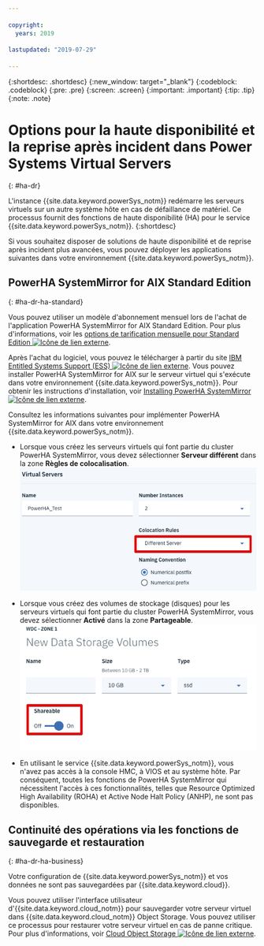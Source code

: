 ```yaml
---

copyright:
  years: 2019

lastupdated: "2019-07-29"

---
```


{:shortdesc: .shortdesc}
{:new_window: target="_blank"}
{:codeblock: .codeblock}
{:pre: .pre}
{:screen: .screen}
{:important: .important}
{:tip: .tip}
{:note: .note}

# Options pour la haute disponibilité et la reprise après incident dans Power Systems Virtual Servers
{: #ha-dr}

L'instance {{site.data.keyword.powerSys_notm}} redémarre les serveurs virtuels sur un autre système hôte en cas de défaillance de matériel. Ce processus fournit des fonctions de haute disponibilité (HA) pour le service {{site.data.keyword.powerSys_notm}}.
{:shortdesc}

Si vous souhaitez disposer de solutions de haute disponibilité et de reprise après incident plus avancées, vous pouvez déployer les applications suivantes dans votre environnement {{site.data.keyword.powerSys_notm}}.

## PowerHA SystemMirror for AIX Standard Edition
{: #ha-dr-ha-standard}

Vous pouvez utiliser un modèle d'abonnement mensuel lors de l'achat de l'application PowerHA SystemMirror for AIX Standard Edition. Pour plus d'informations, voir les [options de tarification mensuelle pour Standard Edition ![Icône de lien externe](../icons/launch-glyph.svg "Icône de lien externe")](https://www.ibm.com/common/ssi/ShowDoc.wss?docURL=/common/ssi/rep_ca/8/897/ENUS219-288/index.html).

Après l'achat du logiciel, vous pouvez le télécharger à partir du site [IBM Entitled Systems Support (ESS) ![Icône de lien externe](../icons/launch-glyph.svg "Icône de lien externe")](http://www.ibm.com/eserver/ess). Vous pouvez installer PowerHA SystemMirror for AIX sur le serveur virtuel qui s'exécute dans votre environnement {{site.data.keyword.powerSys_notm}}. Pour obtenir les instructions d'installation, voir [Installing PowerHA SystemMirror ![Icône de lien externe](../icons/launch-glyph.svg "Icône de lien externe")](https://www.ibm.com/support/knowledgecenter/SSPHQG_7.2/install/ha_install.html).

Consultez les informations suivantes pour implémenter PowerHA SystemMirror for AIX dans votre environnement {{site.data.keyword.powerSys_notm}}.

* Lorsque vous créez les serveurs virtuels qui font partie du cluster PowerHA SystemMirror, vous devez sélectionner **Serveur différent** dans la zone **Règles de colocalisation**.
![Affichage de la zone Règles de colocalisation](/images/hadr2.png "Affichage de la zone Règles de colocalisation")

* Lorsque vous créez des volumes de stockage (disques) pour les serveurs virtuels qui font partie du cluster PowerHA SystemMirror, vous devez sélectionner **Activé** dans la zone **Partageable**.
![Affichage de la zone Partageable](/images/hadr1.png "Affichage de la zone Partageable")

* En utilisant le service {{site.data.keyword.powerSys_notm}}, vous n'avez pas accès à la console HMC, à VIOS et au système hôte. Par conséquent, toutes les fonctions de PowerHA SystemMirror qui nécessitent l'accès à ces fonctionnalités, telles que Resource Optimized High Availability (ROHA) et Active Node Halt Policy (ANHP), ne sont pas disponibles.

<!--* When you deploy PowerHA SystemMirror, you must verify that the Service IP address is defined as a private IP address. This Service IP address can be accessed by another {{site.data.keyword.powerSys_notm}} instance or from other {{site.data.keyword.cloud}} applications. You cannot use a public IP address because it cannot be moved from one interface to another interface within a virtual server or across different virtual servers. -->

<!--When you deploy PowerHA SystemMirror for AIX Enterprise Edition clusters in the {{site.data.keyword.powerSys_notm}} environment, you can only use the Geographic Logical Volume Manager (GLVM) functions. You cannot use storage mirroring functions that are part of PowerHA SystemMirror for AIX Enterprise Edition because you do not have access to the subsystem storage in the {{site.data.keyword.powerSys_notm}} environment. For more information, see [Geographic Logical Volume Manager ![External link icon](../icons/launch-glyph.svg "External link icon")](https://www.ibm.com/support/knowledgecenter/SSPHQG_7.2/glvm/ha_glvm_kick.html).
{:note}
[Enterprise Edition monthly pricing options ![External link icon](../icons/launch-glyph.svg "External link icon")](https://www.ibm.com/common/ssi/cgi-bin/ssialias?infotype=AN&subtype=CA&htmlfid=897/ENUS219-286) -->

## Continuité des opérations via les fonctions de sauvegarde et restauration
{: #ha-dr-ha-business}

Votre configuration de {{site.data.keyword.powerSys_notm}} et vos données ne sont pas sauvegardées par {{site.data.keyword.cloud}}.

Vous pouvez utiliser l'interface utilisateur d'{{site.data.keyword.cloud_notm}} pour sauvegarder votre serveur virtuel dans {{site.data.keyword.cloud_notm}} Object Storage. Vous pouvez utiliser ce processus pour restaurer votre serveur virtuel en cas de panne critique. Pour plus d'informations, voir [Cloud Object Storage ![Icône de lien externe](../icons/launch-glyph.svg "Icône de lien externe")](/docs/services/cloud-object-storage?topic=cloud-object-storage-getting-started).

